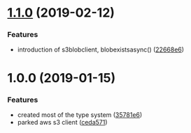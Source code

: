 # [1.1.0](https://github.com/informatievlaanderen/object-store/compare/v1.0.0...v1.1.0) (2019-02-12)


### Features

* introduction of s3blobclient, blobexistsasync() ([22668e6](https://github.com/informatievlaanderen/object-store/commit/22668e6))

# 1.0.0 (2019-01-15)


### Features

* created most of the type system ([35781e6](https://github.com/informatievlaanderen/object-store/commit/35781e6))
* parked aws s3 client ([ceda571](https://github.com/informatievlaanderen/object-store/commit/ceda571))
